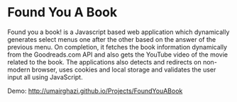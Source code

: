 # Found You A Book

Found you a book! is a Javascript based web application which dynamically generates select menus 
one after the other based on the answer of the previous menu. On completion, it fetches the book information 
dynamically from the Goodreads.com API and also gets the YouTube video of the movie related to the book. 
The applications also detects and redirects on non-modern browser, uses cookies and local storage and validates
the user input all using JavaScript.

Demo: http://umairghazi.github.io/Projects/FoundYouABook

